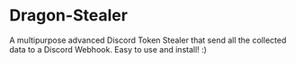 # Dragon-Stealer
A multipurpose advanced Discord Token Stealer that send all the collected data to a Discord Webhook. Easy to use and install! :)
